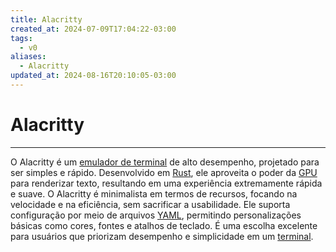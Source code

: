 ```yaml
---
title: Alacritty
created_at: 2024-07-09T17:04:22-03:00
tags:
  - v0
aliases:
  - Alacritty
updated_at: 2024-08-16T20:10:05-03:00
---
```

# Alacritty
---

O Alacritty é um [emulador de terminal](Emulador_de_terminal.md) de alto desempenho, projetado para ser simples e rápido. Desenvolvido em [Rust](_insight/2024/07/2024-07-09-Linguagem_Rust.md), ele aproveita o poder da [GPU](_insight/2024/07/2024-07-09-GPU.md) para renderizar texto, resultando em uma experiência extremamente rápida e suave. O Alacritty é minimalista em termos de recursos, focando na velocidade e na eficiência, sem sacrificar a usabilidade. Ele suporta configuração por meio de arquivos [YAML](_insight/2024/07/2024-07-09-YAML.md), permitindo personalizações básicas como cores, fontes e atalhos de teclado. É uma escolha excelente para usuários que priorizam desempenho e simplicidade em um [terminal](Emulador_de_terminal.md).